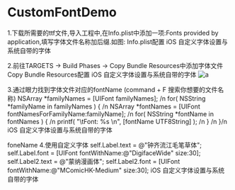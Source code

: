 # CustomFontDemo
1.下载所需要的ttf文件,导入工程中,在Info.plist中添加一项:Fonts provided by application,填写字体文件名称加后缀.如图: Info.plist配置
iOS <wbr>自定义字体设置与系统自带的字体

2.前往TARGETS -> Build Phases -> Copy Bundle Resources中添加字体文件 Copy Bundle Resources配置
iOS <wbr>自定义字体设置与系统自带的字体
![a](http://s15.sinaimg.cn/mw690/005R98Amzy7f32EYiLk5e&690)

3.通过眼力找到字体文件对应的fontName (command + F 搜索你想要的文件名称)
NSArray *familyNames = [UIFont familyNames]; /n
for( NSString *familyName in familyNames ) { /n
 NSArray *fontNames = [UIFont fontNamesForFamilyName:familyName]; /n
 for( NSString *fontName in fontNames ) { /n
   printf( "\tFont: %s \n", [fontName UTF8String] ); /n
 } /n
}/n
iOS <wbr>自定义字体设置与系统自带的字体


foneName
4.使用自定义字体
self.Label.text = @"钟齐流江毛笔草体"; 
self.Label.font = [UIFont fontWithName:@"DigifaceWide" size:30]; self.Label2.text = @"蒙纳漫画体"; 
self.Label2.font = [UIFont fontWithName:@"MComicHK-Medium" size:30];
iOS <wbr>自定义字体设置与系统自带的字体

